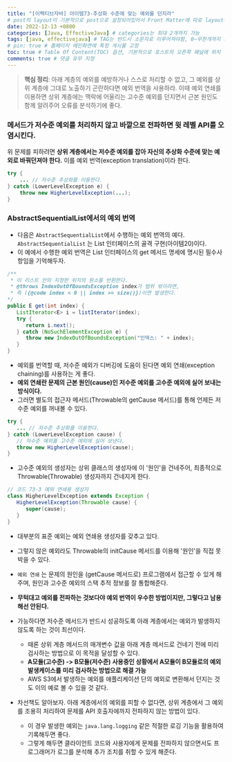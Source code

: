 ```yaml
---
title: "[이펙티브자바] 아이템73-추상화 수준에 맞는 예외를 던지라"
# post의 layout이 기본적으로 post으로 설정되어있어서 Front Matter에 따로 layout변수를 만들어 주지 않아도 된다.
date: 2022-12-13 +0800
categories: [Java, EffectiveJava] # categories는 최대 2개까지 가능
tags: [java, effectivejava] # TAG는 반드시 소문자로 이루어져야함, 0~무한개까지 지정 가능
# pin: true # 홈페이지 메인화면에 특정 게시물 고정
toc: true # Table Of Content(TOC) 옵션, 기본적으로 포스트의 오른쪽 패널에 위치
comments: true # 댓글 유무 지정
---
```


> **핵심 정리**: 아래 계층의 예외를 예방하거나 스스로 처리할 수 없고, 그 예외를 상위 계층에 그대로 노출하기 곤란하다면 예외 번역을 사용하라. 이때 예외 연쇄를 이용하면 상위 계층에는 맥락에 어울리는 고수준 예외를 던지면서 근본 원인도 함께 알려주어 오류를 분석하기에 좋다.

### 메서드가 저수준 예외를 처리하지 않고 바깥으로 전파하면 윗 레벨 API를 오염시킨다.

위 문제를 피하려면 <b>상위 계층에서는 저수준 예외를 잡아 자신의 추상화 수준에 맞는 예외로 바꿔던져야 한다.</b> 이를 예외 번역(exception translation)이라 한다.

```java
try {
    ... // 저수준 추상화를 이용한다.
} catch (LowerLevelException e) {
    throw new HigherLevelException(...);
}
```

### AbstractSequentialList에서의 예외 번역

- 다음은 `AbstractSequentialList`에서 수행하는 예외 번역의 예다. `AbstractSequentialList` 는 List 인터페이스의 골격 구현(아이템20)이다.
- 이 예에서 수행한 예외 번역은 List<E> 인터페이스의 get 메서드 명세에 명시된 필수사항임을 기억해두자.

```java
/**
 * 이 리스트 안의 지정한 위치의 원소를 반환한다.
 * @throws IndexOutOfBoundsException index가 범위 밖이라면,
 * 즉 ({@code index < 0 || index >= size()})이면 발생한다.
*/
public E get(int index) {
   ListIterator<E> i = listIterator(index);
   try {
      return i.next();
   } catch (NoSuchElementException e) {
      throw new IndexOutOfBoundsException("인덱스: " + index);
   }
}
```

- 예외를 번역할 때, 저수준 예외가 디버깅에 도움이 된다면 예외 연쇄(exception chaining)를 사용하는 게 좋다. 
- <b>예외 연쇄란 문제의 근본 원인(cause)인 저수준 예외를 고수준 예외에 실어 보내는 방식이다.</b>
- 그러면 별도의 접근자 메서드(Throwable의 getCause 메서드)를 통해 언제든 저수준 예외를 꺼내볼 수 있다. 

```java
try {
   ... // 저수준 추상화를 이용한다.
} catch (LowerLevelException cause) {
   // 저수준 예외를 고수준 예외에 실어 보낸다.
   throw new HigherLevelException(cause);
}
```

- 고수준 예외의 생성자는 상위 클래스의 생성자에 이 '원인'을 건네주어, 최종적으로 Throwable(Throwable) 생성자까지 건네지게 한다.

```java
// 코드 73-3 예외 연쇄용 생성자
class HigherLevelException extends Exception {
   HigherLevelException(Throwable cause) {
      super(cause);
   }
}
```

- 대부분의 표준 예외는 예외 연쇄용 생성자를 갖추고 있다.
- 그렇지 않은 예외라도 Throwable의 initCause 메서드를 이용해 '원인'을 직접 못박을 수 있다.
- `예외 연쇄` 는 문제의 원인을 (getCause 메서드로) 프로그램에서 접근할 수 있게 해주며, 원인과 고수준 예외의 스택 추적 정보를 잘 통합해준다.

- <b>무턱대고 예외를 전파하는 것보다야 예외 번역이 우수한 방법이지만, 그렇다고 남용해선 안된다.</b>
- 가능하다면 저수준 메서드가 반드시 성공하도록 아래 계층에서는 예외가 발생하지 않도록 하는 것이 최선이다.
  - 때론 상위 계층 메서드의 매개변수 값을 아래 계층 메서드로 건네기 전에 미리 검사하는 방법으로 이 목적을 달성할 수 있다.
  - <b>A모듈(고수준) -> B모듈(저수준) 사용중인 상황에서 A모듈이 B모듈로의 예외 발생케이스를 미리 검사하는 방법으로 해결 가능</b>
  - AWS S3에서 발생하는 예외를 애플리케이션 단의 예외로 변환해서 던지는 것도 이의 예로 볼 수 있을 것 같다.
- 차선책도 알아보자. 아래 계층에서의 예외를 피할 수 없다면, 상위 계층에서 그 예외를 조용히 처리하여 문제를 API 호출자에까지 전파하지 않는 방법이 있다.
  - 이 경우 발생한 예외는 `java.lang.logging` 같은 적절한 로깅 기능을 활용하여 기록해두면 좋다.
  - 그렇게 해두면 클라이언트 코드와 사용자에게 문제를 전파하지 않으면서도 프로그래머가 로그를 분석해 추가 조치를 취할 수 있게 해준다.

